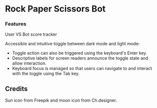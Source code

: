 # Rock Paper Scissors Bot

### Features 

User VS Bot score tracker

Accessible and intuitive toggle between dark mode and light mode: 
- Toggle action can also be triggered using the keyboard's Enter key.
- Descriptive labels for screen readers announce the toggle state and allow interaction.
- Keyboard focus is managed so that users can navigate to and interact with the toggle using the Tab key.

## Credits

Sun icon from Freepik and moon icon from Ch.designer.